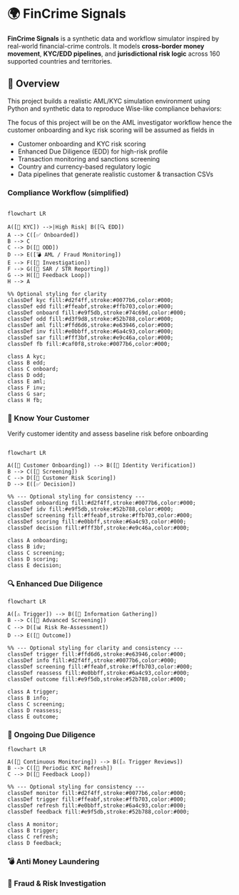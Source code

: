 # 🌍 FinCrime Signals

**FinCrime Signals** is a synthetic data and workflow simulator inspired by real-world financial-crime controls. It models **cross-border money movement**, **KYC/EDD pipelines**, and **jurisdictional risk logic** across 160 supported countries and territories.

## 🧠 Overview

This project builds a realistic AML/KYC simulation environment using Python and synthetic data to reproduce Wise-like compliance behaviors:

The focus of this project will be on the AML investigator workflow hence the customer onboarding and kyc risk scoring will be assumed as fields in 


- Customer onboarding and KYC risk scoring  
- Enhanced Due Diligence (EDD) for high-risk profile
- Transaction monitoring and sanctions screening  
- Country and currency-based regulatory logic  
- Data pipelines that generate realistic customer & transaction CSVs

### Compliance Workflow (simplified)

``` mermaid

flowchart LR

A([🧠 KYC]) -->|High Risk| B([🔍 EDD])
A --> C([✅ Onboarded])
B --> C
C --> D([🔄 ODD])
D --> E([💣 AML / Fraud Monitoring])
E --> F([🧩 Investigation])
F --> G([🧾 SAR / STR Reporting])
G --> H([🔁 Feedback Loop])
H --> A

%% Optional styling for clarity
classDef kyc fill:#d2f4ff,stroke:#0077b6,color:#000;
classDef edd fill:#ffeabf,stroke:#ffb703,color:#000;
classDef onboard fill:#e9f5db,stroke:#74c69d,color:#000;
classDef odd fill:#d3f9d8,stroke:#52b788,color:#000;
classDef aml fill:#ffd6d6,stroke:#e63946,color:#000;
classDef inv fill:#e0bbff,stroke:#6a4c93,color:#000;
classDef sar fill:#fff3bf,stroke:#e9c46a,color:#000;
classDef fb fill:#caf0f8,stroke:#0077b6,color:#000;

class A kyc;
class B edd;
class C onboard;
class D odd;
class E aml;
class F inv;
class G sar;
class H fb;
```


### 🧠 Know Your Customer

Verify customer identity and assess baseline risk before onboarding

```mermaid

flowchart LR

A([👋 Customer Onboarding]) --> B([🪪 Identity Verification])
B --> C([🚦 Screening])
C --> D([🧮 Customer Risk Scoring])
D --> E([✅ Decision])

%% --- Optional styling for consistency ---
classDef onboarding fill:#d2f4ff,stroke:#0077b6,color:#000;
classDef idv fill:#e9f5db,stroke:#52b788,color:#000;
classDef screening fill:#ffeabf,stroke:#ffb703,color:#000;
classDef scoring fill:#e0bbff,stroke:#6a4c93,color:#000;
classDef decision fill:#fff3bf,stroke:#e9c46a,color:#000;

class A onboarding;
class B idv;
class C screening;
class D scoring;
class E decision;
```

### 🔍 Enhanced Due Diligence
```mermaid
flowchart LR

A([⚠️ Trigger]) --> B([📂 Information Gathering])
B --> C([🔎 Advanced Screening])
C --> D([📊 Risk Re-Assessment])
D --> E([🧾 Outcome])

%% --- Optional styling for clarity and consistency ---
classDef trigger fill:#ffd6d6,stroke:#e63946,color:#000;
classDef info fill:#d2f4ff,stroke:#0077b6,color:#000;
classDef screening fill:#ffeabf,stroke:#ffb703,color:#000;
classDef reassess fill:#e0bbff,stroke:#6a4c93,color:#000;
classDef outcome fill:#e9f5db,stroke:#52b788,color:#000;

class A trigger;
class B info;
class C screening;
class D reassess;
class E outcome;
```


### 🔄 Ongoing Due Diligence

```mermaid
flowchart LR

A([🔄 Continuous Monitoring]) --> B([⚠️ Trigger Reviews])
B --> C([📅 Periodic KYC Refresh])
C --> D([🔁 Feedback Loop])

%% --- Optional styling for consistency ---
classDef monitor fill:#d2f4ff,stroke:#0077b6,color:#000;
classDef trigger fill:#ffeabf,stroke:#ffb703,color:#000;
classDef refresh fill:#e0bbff,stroke:#6a4c93,color:#000;
classDef feedback fill:#e9f5db,stroke:#52b788,color:#000;

class A monitor;
class B trigger;
class C refresh;
class D feedback;
```

### 💣 Anti Money Laundering



### 🧩 Fraud & Risk Investigation







